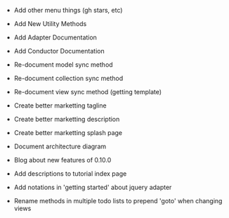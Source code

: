 
* Add other menu things (gh stars, etc)
* Add New Utility Methods
* Add Adapter Documentation
* Add Conductor Documentation
* Re-document model sync method
* Re-document collection sync method
* Re-document view sync method (getting template)
* Create better marketting tagline
* Create better marketting description
* Create better marketting splash page
* Document architecture diagram
* Blog about new features of 0.10.0

* Add descriptions to tutorial index page
* Add notations in 'getting started' about jquery adapter
* Rename methods in multiple todo lists to prepend 'goto' when changing views